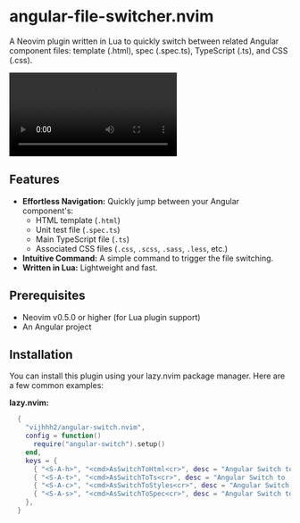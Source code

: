 # angular-file-switcher.nvim

A Neovim plugin written in Lua to quickly switch between related Angular component files: template (.html), spec (.spec.ts), TypeScript (.ts), and CSS (.css).

![Angular File Switcher demo](https://github.com/vijhhh2/angular-switch.nvim/assets/angular-switch.mov)

## Features

* **Effortless Navigation:** Quickly jump between your Angular component's:
    * HTML template (`.html`)
    * Unit test file (`.spec.ts`)
    * Main TypeScript file (`.ts`)
    * Associated CSS files (`.css`, `.scss`, `.sass`, `.less`, etc.)
* **Intuitive Command:** A simple command to trigger the file switching.
* **Written in Lua:** Lightweight and fast.

## Prerequisites

* Neovim v0.5.0 or higher (for Lua plugin support)
* An Angular project

## Installation

You can install this plugin using your lazy.nvim package manager. Here are a few common examples:

**lazy.nvim:**

```lua
  {
    "vijhhh2/angular-switch.nvim",
    config = function()
      require("angular-switch").setup()
    end,
    keys = {
      { "<S-A-h>", "<cmd>AsSwitchToHtml<cr>", desc = "Angular Switch to  html" },
      { "<S-A-t>", "<cmd>AsSwitchToTs<cr>", desc = "Angular Switch to  typescript" },
      { "<S-A-c>", "<cmd>AsSwitchToStyles<cr>", desc = "Angular Switch to  styles" },
      { "<S-A-s>", "<cmd>AsSwitchToSpec<cr>", desc = "Angular Switch to  html" },
    },
  }
```
